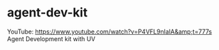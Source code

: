 # agent-dev-kit
YouTube: https://www.youtube.com/watch?v=P4VFL9nIaIA&amp;t=777s  Agent Development kit with UV
